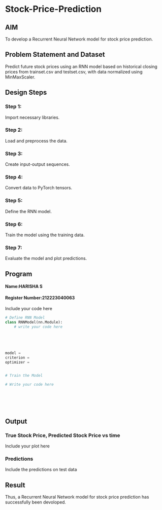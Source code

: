 # Stock-Price-Prediction


## AIM

To develop a Recurrent Neural Network model for stock price prediction.

## Problem Statement and Dataset
Predict future stock prices using an RNN model based on historical closing prices from trainset.csv and testset.csv, with data normalized using MinMaxScaler.

## Design Steps

### Step 1:
Import necessary libraries.

### Step 2:
Load and preprocess the data.

### Step 3:
Create input-output sequences.

### Step 4:
Convert data to PyTorch tensors.

### Step 5:
Define the RNN model.

### Step 6:
Train the model using the training data.

### Step 7:
Evaluate the model and plot predictions.



## Program
#### Name:HARISHA S
#### Register Number:212223040063
Include your code here
```Python 
# Define RNN Model
class RNNModel(nn.Module):
    # write your code here





model =
criterion =
optimizer =


# Train the Model

# Write your code here







```

## Output

### True Stock Price, Predicted Stock Price vs time

Include your plot here

### Predictions 

Include the predictions on test data

## Result

Thus, a Recurrent Neural Network model for stock price prediction has successfully been devoloped.
